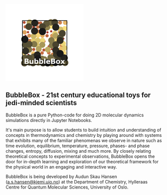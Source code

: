 <img src="graphics/logobox.png" width = 250px>

## BubbleBox - 21st century educational toys for jedi-minded scientists

BubbleBox is a pure Python-code for doing 2D molecular dynamics simulations directly in Jupyter Notebooks.

It's main purpose is to allow students to build intuition and understanding of concepts in thermodynamics and chemistry by playing around with systems that exhibits many of the familiar phenomenas we observe in nature such as time evolution, equilibrium, temperature, pressure, phases- and phase changes, entropy, diffusion, mixing and much more. By closely relating theoretical concepts to experimental observations, BubbleBox opens the door for in-depth learning and exploration of our theoretical framework for the physical world in an engaging and interactive way.

BubbleBox is being developed by Audun Skau Hansen (a.s.hansen@kjemi.uio.no) at the Department of Chemistry, Hylleraas Centre for Quantum Molecular Sciences, University of Oslo.




